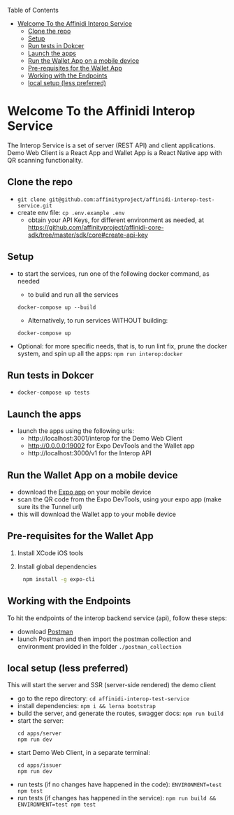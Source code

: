 Table of Contents
- [Welcome To the Affinidi Interop Service](#welcome-to-the-affinidi-interop-service)
  - [Clone the repo](#clone-the-repo)
  - [Setup](#setup)
  - [Run tests in Dokcer](#run-tests-in-dokcer)
  - [Launch the apps](#launch-the-apps)
  - [Run the Wallet App on a mobile device](#run-the-wallet-app-on-a-mobile-device)
  - [Pre-requisites for the Wallet App](#pre-requisites-for-the-wallet-app)
  - [Working with the Endpoints](#working-with-the-endpoints)
  - [local setup (less preferred)](#local-setup-less-preferred)



# Welcome To the Affinidi Interop Service
The Interop Service is a set of server (REST API) and client applications. Demo Web Client is a React App and Wallet App is a React Native app with QR scanning functionality. 

## Clone the repo
- `git clone git@github.com:affinityproject/affinidi-interop-test-service.git`
- create env file: `cp .env.example .env`
  - obtain your API Keys, for different environment as needed, at https://github.com/affinityproject/affinidi-core-sdk/tree/master/sdk/core#create-api-key 

## Setup
- to start the services, run one of the following docker command, as needed
  - to build and run all the services
  ```
  docker-compose up --build
  ```
  - Alternatively, to run services WITHOUT building: 
  ```
  docker-compose up
  ```

- Optional: for more specific needs, that is, to run lint fix, prune the docker system, and spin up all the apps: `npm run interop:docker`

## Run tests in Dokcer
- `docker-compose up tests`

## Launch the apps
- launch the apps using the following urls:
  - http://localhost:3001/interop for the Demo Web Client
  - http://0.0.0.0:19002 for Expo DevTools and the Wallet app
  - http://localhost:3000/v1 for the Interop API


## Run the Wallet App on a mobile device
- download the [Expo app](https://expo.io/tools) on your mobile device
- scan the QR code from the Expo DevTools, using your expo app (make sure its the Tunnel url)
- this will download the Wallet app to your mobile device 
  
## Pre-requisites for the Wallet App

1. Install XCode iOS tools

2. Install global dependencies

```bash
	 npm install -g expo-cli
```

## Working with the Endpoints
To hit the endpoints of the interop backend service (api), follow these steps:
- download [Postman](https://www.postman.com/) 
- launch Postman and then import the postman collection and environment provided in the folder `./postman_collection` 


## local setup (less preferred)
This will start the server and SSR (server-side rendered) the demo client
- go to the repo directory: `cd affinidi-interop-test-service`
- install dependencies: `npm i && lerna bootstrap`
- build the server, and generate the routes, swagger docs: `npm run build`
- start the server:
  ```
  cd apps/server
  npm run dev
  ```
- start Demo Web Client, in a separate terminal: 
  ```
  cd apps/issuer
  npm run dev
  ```
- run tests (if no changes have happened in the code): `ENVIRONMENT=test npm test`
- run tests (if changes has happened in the service): `npm run build && ENVIRONMENT=test npm test`
